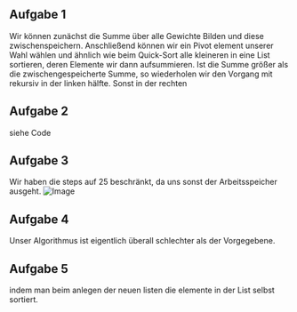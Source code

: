 ## Aufgabe 1

Wir können zunächst die Summe über alle Gewichte Bilden und diese zwischenspeichern. Anschließend können wir ein
Pivot element unserer Wahl wählen und ähnlich wie beim Quick-Sort alle kleineren in eine List sortieren, deren Elemente
wir dann aufsummieren. Ist die Summe größer als die zwischengespeicherte Summe, so wiederholen wir den Vorgang mit
rekursiv in der linken hälfte. Sonst in der rechten

## Aufgabe 2

siehe Code

## Aufgabe 3

Wir haben die steps auf 25 beschränkt, da uns sonst der Arbeitsspeicher ausgeht.
![Image](./images/plot.png)

## Aufgabe 4

Unser Algorithmus ist eigentlich überall schlechter als der Vorgegebene.

## Aufgabe 5

indem man beim anlegen der neuen listen die elemente in der List selbst sortiert. 